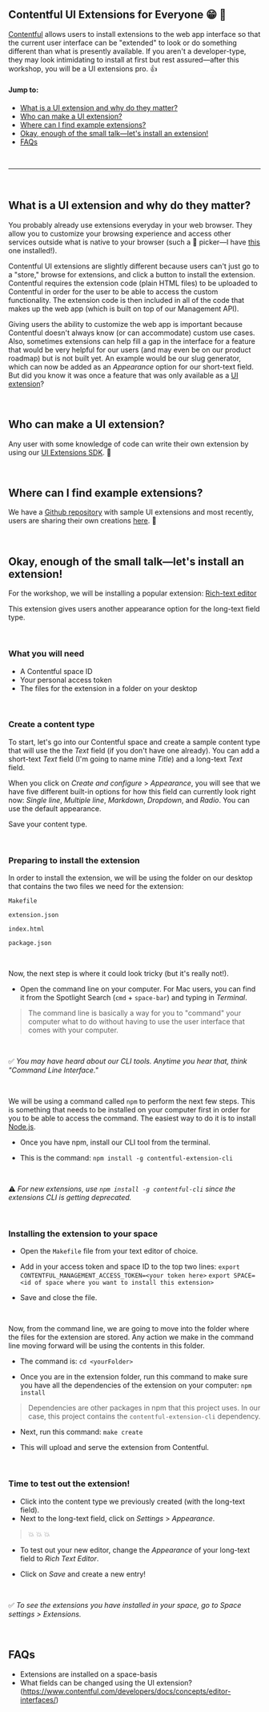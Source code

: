 ## Contentful UI Extensions for Everyone :grin: :tada:


[Contentful](https://www.contentful.com/) allows users to install extensions to the web app interface so that the current user interface can be "extended" to look or do something different than what is presently available. If you aren't a developer-type, they may look intimidating to install at first but rest assured&mdash;after this workshop, you will be a UI extensions pro. :+1:

#### Jump to:
- [What is a UI extension and why do they matter?](#what-is-a-ui-extension-and-why-do-they-matter)
- [Who can make a UI extension?](#who-can-make-a-ui-extension)
- [Where can I find example extensions?](#where-can-i-find-example-extensions)
- [Okay, enough of the small talk&mdash;let's install an extension!](#okay-enough-of-the-small-talk&mdash;lets-install-an-extension)
- [FAQs](#faqs)

<br>
<hr>
<br>

## What is a UI extension and why do they matter?

You probably already use extensions everyday in your web browser. They allow you to customize your browsing experience and access other services outside what is native to your browser (such a  :rainbow:  picker&mdash;I have [this](https://goo.gl/xdYHW) one installed!).

Contentful UI extensions are slightly different because users can't just go to a "store," browse for extensions, and click a button to install the extension. Contentful requires the extension code (plain HTML files) to be uploaded to Contentful in order for the user to be able to access the custom functionality. The extension code is then included in all of the code that makes up the web app (which is built on top of our Management API).

Giving users the ability to customize the web app is important because Contentful doesn't always know (or can accommodate) custom use cases. Also, sometimes extensions can help fill a gap in the interface for a feature that would be very helpful for our users (and may even be on our product roadmap) but is not built yet. An example would be our slug generator, which can now be added as an _Appearance_ option for our short-text field. But did you know it was once a feature that was only available as a [UI extension](https://github.com/contentful/extensions/tree/master/samples/slug)?

<br>

## Who can make a UI extension?
Any user with some knowledge of code can write their own extension by using our [UI Extensions SDK](https://github.com/contentful/ui-extensions-sdk). :punch:

<br>

## Where can I find example extensions?
We have a [Github repository](https://github.com/contentful/extensions) with sample UI extensions and most recently, users are sharing their own creations [here](https://www.contentfulcommunity.com/c/ecosystem/show-us-your-extension). :beers:

<br>

## Okay, enough of the small talk&mdash;let's install an extension!

For the workshop, we will be installing a popular extension: [Rich-text editor](https://github.com/contentful/extensions/tree/master/samples/alloy-editor)

This extension gives users another appearance option for the long-text field type.

<br>

### What you will need
- A Contentful space ID
- Your personal access token
- The files for the extension in a folder on your desktop

<br>

### Create a content type
To start, let's go into our Contentful space and create a sample content type that will use the the _Text_ field (if you don't have one already). You can add a short-text  _Text_ field (I'm going to name mine _Title_) and a long-text _Text_ field.

When you click on _Create and configure_ > _Appearance_, you will see that we have five different built-in options for how this field can currently look right now: _Single line_, _Multiple line_, _Markdown_, _Dropdown_, and _Radio_. You can use the default appearance.

Save your content type.

<br>

### Preparing to install the extension

In order to install the extension, we will be using the folder on our desktop that contains the two files we need for the extension:

`Makefile`

`extension.json`

`index.html`

`package.json`

<br>

Now, the next step is where it could look tricky (but it's really not!).

- Open the command line on your computer. For Mac users, you can find it from the Spotlight Search (`cmd` + `space-bar`) and typing in _Terminal_.

> The command line is basically a way for you to "command" your computer what to do without having to use the user interface that comes with your computer.

<br>

:white_check_mark:	_You may have heard about our CLI tools. Anytime you hear that, think "Command Line Interface."_

<br>

We will be using a command called `npm` to perform the next few steps. This is something that needs to be installed on your computer first in order for you to be able to access the command. The easiest way to do it is to install [Node.js](https://docs.npmjs.com/getting-started/installing-node).

- Once you have npm, install our CLI tool from the terminal.

- This is the command:
`npm install -g contentful-extension-cli`

<br>

:warning:  _For new extensions, use `npm install -g contentful-cli` since the extensions CLI is getting deprecated._


<br>

### Installing the extension to your space

- Open the `Makefile` file from your text editor of choice.

- Add in your access token and space ID to the top two lines:
`export CONTENTFUL_MANAGEMENT_ACCESS_TOKEN=<your token here>`
`export SPACE=<id of space where you want to install this extension>`

- Save and close the file.

<br>

Now, from the command line, we are going to move into the folder where the files for the extension are stored. Any action we make in the command line moving forward will be using the contents in this folder.

- The command is:
`cd <yourFolder>`

- Once you are in the extension folder, run this command to make sure you have all the dependencies of the extension on your computer:
`npm install`

> Dependencies are other packages in npm that this project uses. In our case, this project contains the `contentful-extension-cli` dependency.

- Next, run this command:
`make create`

- This will upload and serve the extension from Contentful.

<br>

### Time to test out the extension!
- Click into the content type we previously created (with the long-text field).
- Next to the long-text field, click on _Settings_ > _Appearance_.

> :boom: :boom: :boom:

- To test out your new editor, change the _Appearance_ of your long-text field to _Rich Text Editor_.

- Click on _Save_ and create a new entry!

<br>

:white_check_mark: _To see the extensions you have installed in your space, go to _Space settings_ > _Extensions_._

<br>


## FAQs
- Extensions are installed on a space-basis
- What fields can be changed using the UI extension? (https://www.contentful.com/developers/docs/concepts/editor-interfaces/)

